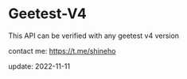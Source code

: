 # Geetest-V4

This API can be verified with any geetest v4 version

contact me: https://t.me/shineho

update: 2022-11-11
